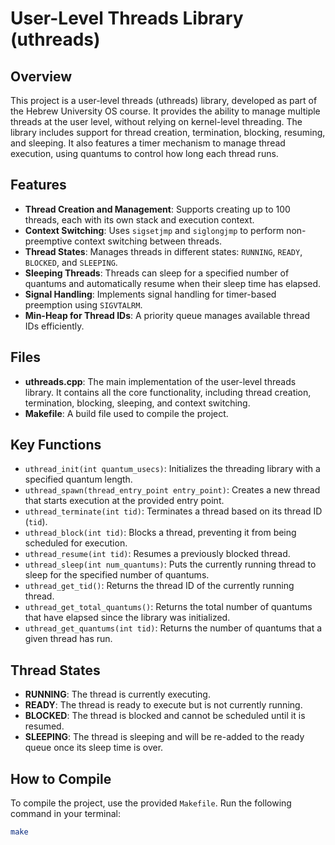 # User-Level Threads Library (uthreads)

## Overview

This project is a user-level threads (uthreads) library, developed as part of the Hebrew University OS course. It provides the ability to manage multiple threads at the user level, without relying on kernel-level threading. The library includes support for thread creation, termination, blocking, resuming, and sleeping. It also features a timer mechanism to manage thread execution, using quantums to control how long each thread runs.

## Features

- **Thread Creation and Management**: Supports creating up to 100 threads, each with its own stack and execution context.
- **Context Switching**: Uses `sigsetjmp` and `siglongjmp` to perform non-preemptive context switching between threads.
- **Thread States**: Manages threads in different states: `RUNNING`, `READY`, `BLOCKED`, and `SLEEPING`.
- **Sleeping Threads**: Threads can sleep for a specified number of quantums and automatically resume when their sleep time has elapsed.
- **Signal Handling**: Implements signal handling for timer-based preemption using `SIGVTALRM`.
- **Min-Heap for Thread IDs**: A priority queue manages available thread IDs efficiently.

## Files

- **uthreads.cpp**: The main implementation of the user-level threads library. It contains all the core functionality, including thread creation, termination, blocking, sleeping, and context switching.
- **Makefile**: A build file used to compile the project.

## Key Functions

- `uthread_init(int quantum_usecs)`: Initializes the threading library with a specified quantum length.
- `uthread_spawn(thread_entry_point entry_point)`: Creates a new thread that starts execution at the provided entry point.
- `uthread_terminate(int tid)`: Terminates a thread based on its thread ID (`tid`).
- `uthread_block(int tid)`: Blocks a thread, preventing it from being scheduled for execution.
- `uthread_resume(int tid)`: Resumes a previously blocked thread.
- `uthread_sleep(int num_quantums)`: Puts the currently running thread to sleep for the specified number of quantums.
- `uthread_get_tid()`: Returns the thread ID of the currently running thread.
- `uthread_get_total_quantums()`: Returns the total number of quantums that have elapsed since the library was initialized.
- `uthread_get_quantums(int tid)`: Returns the number of quantums that a given thread has run.

## Thread States

- **RUNNING**: The thread is currently executing.
- **READY**: The thread is ready to execute but is not currently running.
- **BLOCKED**: The thread is blocked and cannot be scheduled until it is resumed.
- **SLEEPING**: The thread is sleeping and will be re-added to the ready queue once its sleep time is over.

## How to Compile

To compile the project, use the provided `Makefile`. Run the following command in your terminal:

```bash
make
